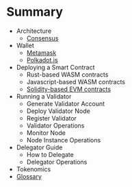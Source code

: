 # Summary

- Architecture
  - [Consensus](docs/consensus.md)
- Wallet
  - [Metamask](docs/metamask.md)
  - [Polkadot.js](docs/polkadotjs.md)
- Deploying a Smart Contract
  - Rust-based WASM contracts
  - Javascript-based WASM contracts
  - [Solidity-based EVM contracts](docs/how_to_deploy_solidity.md)
- Running a Validator
  - Generate Validator Account
  - Deploy Validator Node
  - Register Validator
  - Validator Operations
  - Monitor Node
  - Node Instance Operations
- Delegator Guide
  - How to Delegate
  - Delegator Operations
- Tokenomics
- [Glossary](docs/glossary.md)
